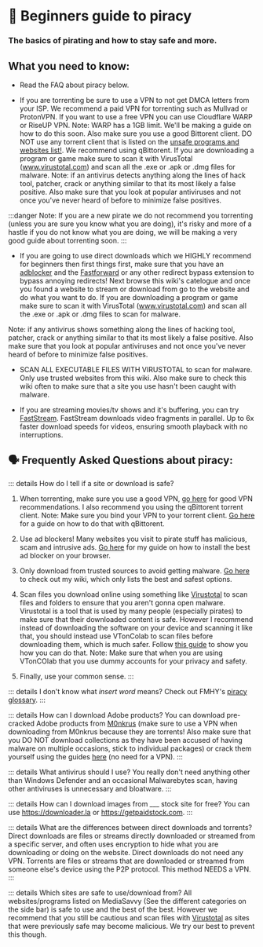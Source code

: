 # 🚀 Beginners guide to piracy
### The basics of pirating and how to stay safe and more.

## What you need to know:

- Read the FAQ about piracy below.

- If you are torrenting be sure to use a VPN to not get DMCA letters from your ISP. We recommend a paid VPN for torrenting such as Mullvad or ProtonVPN. If you want to use a free VPN you can use Cloudflare WARP or RiseUP VPN. Note: WARP has a 1GB limit. We'll be making a guide on how to do this soon. Also make sure you use a good Bittorent client. DO NOT use any torrent client that is listed on the [unsafe programs and websites list!](https://mediasavvy.pages.dev/Wiki/UnsafeSites). We recommend using qBittorent. If you are downloading a program or game make sure to scan it with VirusTotal (www.virustotal.com) and scan all the .exe or .apk or .dmg files for malware. Note: if an antivirus detects anything along the lines of hack tool, patcher, crack or anything similar to that its most likely a false positive. Also make sure that you look at popular antiviruses and not once you've never heard of before to minimize false positives.

:::danger Note: If you are a new pirate we do not recommend you torrenting (unless you are sure you know what you are doing), it's risky and more of a hastle if you do not know what you are doing, we will be making a very good guide about torrenting soon.
:::

- If you are going to use direct downloads which we HIGHLY recommend for beginners then first things first, make sure that you have an [adblocker](https://mediasavvy.pages.dev/Wiki/Adblocking.html) and the [Fastforward](https://github.com/FastForwardTeam/FastForward) or any other redirect bypass extension to bypass annoying redirects! Next browse this wiki's catelogue and once you found a website to stream or download from go to the website and do what you want to do. If you are downloading a program or game make sure to scan it with VirusTotal (www.virustotal.com) and scan all the .exe or .apk or .dmg files to scan for malware. 

Note: if any antivirus shows something along the lines of hacking tool, patcher, crack or anything similar to that its most likely a false positive. Also make sure that you look at popular antiviruses and not once you've never heard of before to minimize false positives.

- SCAN ALL EXECUTABLE FILES WITH VIRUSTOTAL to scan for malware. Only use trusted websites from this wiki. Also make sure to check this wiki often to make sure that a site you use hasn't been caught with malware.

- If you are streaming movies/tv shows and it's buffering, you can try [FastStream](https://FastStream.online). FastStream downloads video fragments in parallel. Up to 6x faster download speeds for videos, ensuring smooth playback with no interruptions. 

## 🗣️ Frequently Asked Questions about piracy:

::: details How do I tell if a site or download is safe? 
1. When torrenting, make sure you use a good VPN, [go here](https://www.reddit.com/r/FREEMEDIAHECKYEAH/wiki/adblock-vpn-privacy/#wiki_.25BA_vpn) for good VPN recommendations. I also recommend you using the qBittorent torrent client. Note: Make sure you bind your VPN to your torrent client. [Go here](https://rentry.org/bootyguard#3-configure-your-torrent-client) for a guide on how to do that with qBittorent.

2. Use ad blockers! Many websites you visit to pirate stuff has malicious, scam and intrusive ads. [Go here](https://mediasavvy.pages.dev/Wiki/Adblocking.html#adblockers-for-your-browser) for my guide on how to install the best ad blocker on your browser.

3. Only download from trusted sources to avoid getting malware. [Go here](https://mediasavvy.pages.dev/Wiki/) to check out my wiki, which only lists the best and safest options.

4. Scan files you download online using something like [Virustotal](https://virustotal.com) to scan files and folders to ensure that you aren't gonna open malware. Virustotal is a tool that is used by many people (especially pirates) to make sure that their downloaded content is safe. However I recommend instead of downloading the software on your device and scanning it like that, you should instead use VTonColab to scan files before downloading them, which is much safer. Follow [this guide](https://rentry.co/vtoncolab) to show you how you can do that. Note: Make sure that when you are using VTonCOlab that you use dummy accounts for your privacy and safety.

5. Finally, use your common sense.
:::

::: details I don't know what *insert word* means?
Check out FMHY's [piracy glossary](https://mediasavvy.pages.dev/Wiki/PiracyGlossary).
:::

::: details How can I download Adobe products?
You can download pre-cracked Adobe products from [M0nkrus](https://w14.monkrus.ws/) (make sure to use a VPN when downloading from M0nkrus because they are torrents! Also make sure that you DO NOT download collections as they have been accused of having malware on multiple occasions, stick to individual packages) or crack them yourself using the guides [here](https://www.reddit.com/r/GenP/wiki/index/) (no need for a VPN).
:::

::: details What antivirus should I use?
You really don't need anything other than Windows Defender and an occasional Malwarebytes scan, having other antiviruses is unnecessary and bloatware.
:::

::: details How can I download images from ___ stock site for free?
You can use https://downloader.la or https://getpaidstock.com.
:::

::: details What are the differences between direct downloads and torrents?
Direct downloads are files or streams directly downloaded or streamed from a specific server, and often uses encryption to hide what you are downloading or doing on the website. Direct downloads do not need any VPN. Torrents are files or streams that are downloaded or streamed from someone else's device using the P2P protocol. This method NEEDS a VPN.
:::

::: details Which sites are safe to use/download from?
All websites/programs listed on MediaSavvy (See the different categories on the side bar) is safe to use and the best of the best. However we recommend that you still be cautious and scan files with [Virustotal](https://virustotal.com) as sites that were previously safe may become malicious.  We try our best to prevent this though. 











